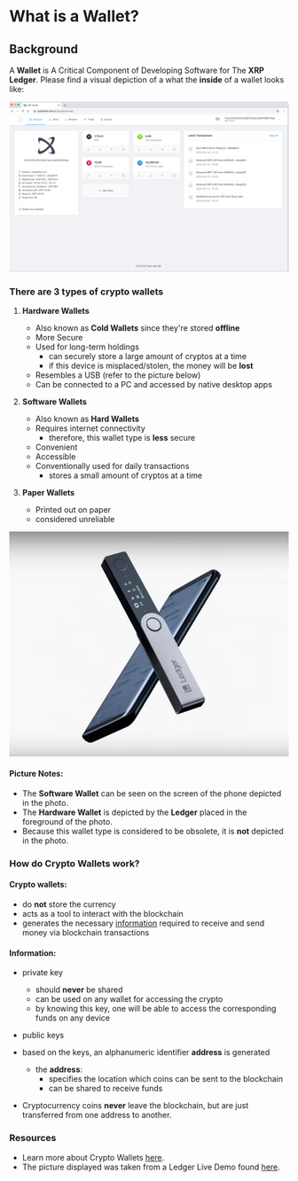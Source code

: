 # What is a Wallet?

## Background
A **Wallet** is A Critical Component of Developing Software for The **XRP Ledger**. Please find a visual depiction of a what the **inside** of a wallet looks like:

![](/XRP-Ledger-Wallet-Documentation/resources/visuals/wallet-depiction.png "Wallet Depiction")

### There are 3 types of crypto wallets
1. **Hardware Wallets**
    - Also known as **Cold Wallets** since they're stored **offline**
    - More Secure 
    - Used for long-term holdings
      - can securely store a large amount of cryptos at a time
      - if this device is misplaced/stolen, the money will be **lost** 
    - Resembles a USB (refer to the picture below)
    - Can be connected to a PC and accessed by native desktop apps

      

2. **Software Wallets**
    - Also known as **Hard Wallets**
    - Requires internet connectivity 
      - therefore, this wallet type is **less** secure
    - Convenient
    - Accessible
    - Conventionally used for daily transactions
        - stores a small amount of cryptos at a time
    
    
3. **Paper Wallets** 
    - Printed out on paper
    - considered unreliable

![](/XRP-Ledger-Wallet-Documentation/resources/visuals/ledger-live-demo.png "Ledger Live Demo Snippet")

#### Picture Notes:
- The **Software Wallet** can be seen on the screen of the phone depicted in the photo.
- The **Hardware Wallet** is depicted by the **Ledger** placed in the foreground of the photo.
- Because this wallet type is considered to be obsolete, it is **not** depicted in the photo.

### How do Crypto Wallets work?

#### Crypto wallets:
- do **not** store the currency
- acts as a tool to interact with the blockchain 
- generates the necessary [information](#info) required to receive and send money via blockchain 
  transactions
  
#### Information: <a name="info"></a>

- private key
  - should **never** be shared
  - can be used on any wallet for accessing the crypto
  - by knowing this key, one will be able to access the corresponding funds on any device 
- public keys
- based on the keys, an alphanumeric identifier **address** is generated
   - the **address**:
     - specifies the location which coins can be sent to the blockchain
     - can be shared to receive funds
   
- Cryptocurrency coins **never** leave the blockchain, but are just transferred from one address to another.
   






### Resources
- Learn more about Crypto Wallets [here](https://www.blockchain-council.org/blockchain/types-of-crypto-wallets-explained/).
- The picture displayed was taken from a Ledger Live Demo found [here](https://www.ledger.com/ledger-live/#getting-started).

